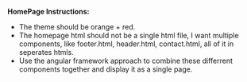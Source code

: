 **HomePage Instructions:**

- The theme should be orange + red.
- The homepage html should not be a single html file, I want multiple components, like footer.html, header.html, contact.html, all of it in seperates htmls.
- Use the angular framework approach to combine these differrent components together and display it as a single page.
